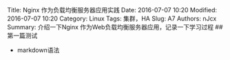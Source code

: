 Title: Nginx 作为负载均衡服务器应用实践
Date: 2016-07-07 10:20
Modified: 2016-07-07 10:20
Category: Linux
Tags: 集群，HA
Slug: A7
Authors: nJcx
Summary: 介绍一下Nginx 作为Web负载均衡服务器应用，记录一下学习过程
##第一篇测试
- markdown语法

